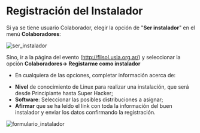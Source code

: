 # Registración del Instalador

Si ya se tiene usuario Colaborador, elegir la opción de "**Ser instalador**" en el menú **Colaboradores**:

![ser_instalador](http://i60.tinypic.com/c5eeh.png)

Sino, ir a la página del evento (http://flisol.usla.org.ar/) y seleccionar la opción **Colaboradores-> Registarme como instalador** 

* En cualquiera de las opciones, completar información acerca de:
  
 - **Nivel** de conocimiento de Linux para realizar una instalación, que será desde Principiante hasta Super Hacker; 
 - **Software**: Seleccionar las posibles distribuciones a asignar;
 - **Afirmar** que se ha leído el link con toda la información del buen instalador y enviar los datos confirmando la registración.

![formulario_instalador](http://i61.tinypic.com/6ru7o9.png)



